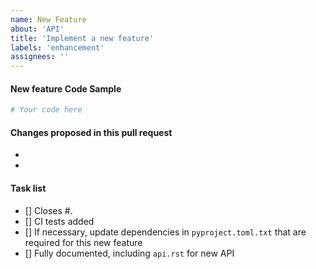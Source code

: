```yaml
---
name: New Feature
about: 'API'
title: 'Implement a new feature'
labels: 'enhancement'
assignees: ''
---
```


<!-- Description of the new feature -->


#### New feature Code Sample
<!-- Describe the new feature API here -->

```python
# Your code here

```

#### Changes proposed in this pull request

-
-

#### Task list
- [] Closes #.
- [] CI tests added
- [] If necessary, update dependencies in ``pyproject.toml.txt`` that are required for this new feature
- [] Fully documented, including ``api.rst`` for new API
